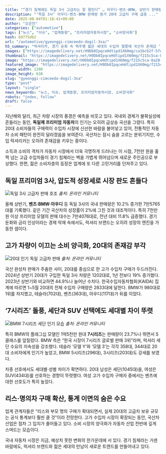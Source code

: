 ```yaml
---
title: "“경기 침체에도 독일 3사 고급차는 잘 팔린다” … 아우디·벤츠·BMW, 상반기 판매량 ‘급증’, 20대가 핵심 구매층"
description: "‘독일 3사’ 아우디·벤츠·BMW 판매량 증가 20대 고급차 구매 급증 ..."
date: 2025-08-04T01:18:41+09:00
author: "오은진"
categories: ["automotive"]
tags: ["뉴스", "이슈", "업계동향", "프리미엄자동차시장", "소비양극화"]
hash: b9775db2
url: "/automotive/gyeonggi-cimceedo-dogil-3sa/"
h5_summary: "럭셔리카, 경기 둔화 속 역주행 젊은 세대의 수입차 열풍에 국산차 존재감 ‘희미’"
images: ["https://imagedelivery.net/H9Db0IpqceHdtipd1X60mg/ca1bcb2f-5fef-4102-4828-b93ede139500/public", "https://imagedelivery.net/H9Db0IpqceHdtipd1X60mg/4b0d0fc9-203f-483d-201e-61051c722300/public", "https://imagedelivery.net/H9Db0IpqceHdtipd1X60mg/f215c5ca-8a28-425f-c94c-1c9b60b10200/public", "https://imagedelivery.net/H9Db0IpqceHdtipd1X60mg/f4df20b7-a4a5-4d8b-fa5c-9d9be9a1a000/public"]
thumbnail: "https://imagedelivery.net/H9Db0IpqceHdtipd1X60mg/f215c5ca-8a28-425f-c94c-1c9b60b10200/public"
image: "https://imagedelivery.net/H9Db0IpqceHdtipd1X60mg/f215c5ca-8a28-425f-c94c-1c9b60b10200/public"
featured_image: "https://imagedelivery.net/H9Db0IpqceHdtipd1X60mg/f215c5ca-8a28-425f-c94c-1c9b60b10200/public"
image_width: 1200
image_height: 630
slug: "gyeonggi-cimceedo-dogil-3sa"
type: "post"
layout: "single"
news_keywords: "뉴스, 이슈, 업계동향, 프리미엄자동차시장, 소비양극화"
robots: "index, follow"
draft: false
---
```


지난해와 달리, 최근 차량 시장의 풍경은 예측을 비웃고 있다. 국내외 경제가 불확실성에 흔들리는 동안, **독일제 프리미엄 자동차**의 인기는 오히려 급상승 곡선을 그렸다. 특히 20대 소비자들의 구매력이 수입차 시장에 신선한 바람을 불어넣고 있어, 전통적인 자동차 소비 패턴이 완전히 달라졌음을 보여준다. 국산차는 잠시 숨을 고르는 분위기지만, 수입 럭셔리카는 오히려 존재감을 키우는 중이다. 

소득과 소비의 격차가 자동차 시장에서 더욱 극명하게 드러나는 이 시점, 7천만 원을 훌쩍 넘는 고급 수입차들이 경기 침체라는 벽을 가볍게 뛰어넘으며 새로운 주인공으로 부상했다. 한편, 젊은 소비자층의 등장은 업계에 또 다른 고민거리를 던져주고 있다.

## 독일 프리미엄 3사, 압도적 성장세로 시장 판도 흔들다

![독일 3사 고급차 판매 호조](https://imagedelivery.net/H9Db0IpqceHdtipd1X60mg/4b0d0fc9-203f-483d-201e-61051c722300/public)
*출처: 온라인 커뮤니티*


올해 상반기, **벤츠·BMW·아우디** 등 독일 3사의 국내 판매량은 10.2% 증가한 7만5765대를 기록했다. 같은 기간 국산차의 성장률이 2%에 그친 것과 대조적이다. 특히 7천만 원 이상 프리미엄 모델의 판매 대수는 7만4076대로, 전년 대비 11.8% 급증했다. 경기 둔화와 금리 인상이라는 경제 악재 속에서도, 럭셔리 브랜드는 오히려 성장의 엔진을 가동한 셈이다.

## 고가 차량이 이끄는 소비 양극화, 20대의 존재감 부각

![20대 인기 독일 고급차 판매](https://imagedelivery.net/H9Db0IpqceHdtipd1X60mg/f4df20b7-a4a5-4d8b-fa5c-9d9be9a1a000/public)
*출처: 온라인 커뮤니티*


국산 완성차 판매가 주춤한 사이, 20대를 중심으로 한 고가 수입차 구매가 두드러진다. 2024년 상반기 20대가 구입한 독일 3사 차량은 1202대로, 1년 전보다 19% 증가했다. 2023년 상반기와 비교하면 44.9%나 늘어난 수치다. 한국수입자동차협회(KAIDA) 집계에 따르면 1~5월 20대의 전체 수입차 구매량은 2833대에 달한다. BMW가 980대로 1위를 차지했고, 테슬라(702대), 벤츠(363대), 아우디(117대)가 뒤를 이었다.

## ‘7시리즈’ 돌풍, 세단과 SUV 선택에도 세대별 차이 뚜렷

![BMW 7시리즈 세단 인기 모습](https://imagedelivery.net/H9Db0IpqceHdtipd1X60mg/ca1bcb2f-5fef-4102-4828-b93ede139500/public)
*출처: 온라인 커뮤니티*


특히 BMW의 플래그십 모델인 1억5천만 원대 **7시리즈**는 판매량이 23.7%나 뛰면서 S클래스를 앞질렀다. BMW 측은 “한국 시장이 7시리즈 글로벌 판매 3위”라며, 럭셔리 세단 수요의 지속성을 강조했다. 테슬라 ‘모델 Y’와 ‘모델 3’는 각각 358대, 344대로 20대 소비자에게 인기가 높았고, BMW 5시리즈(296대), 3시리즈(203대)도 강세를 보였다.

차종 선호에서도 세대별·성별 차이가 확연하다. 20대 남성은 세단(1045대)을, 여성은 SUV(434대)를 선호하는 경향이 뚜렷했다. 여성 고가 수입차 구매자 중에서는 벤츠에 대한 선호도가 특히 높았다.

## 리스·명의차 구매 확산, 통계 이면의 숨은 수요

업계 관계자들은 “리스와 부모 명의 구매가 확대되면서, 실제 20대의 고급차 보유 규모는 공식 통계보다 훨씬 클 것”이라 전망한다. 고가 수입차 시장이 확장되는 동안, 국산차 산업은 점차 그 입지가 줄어들고 있다. 소비 시장의 양극화가 자동차 산업 전반에 깊게 스며드는 모습이다.

국내 자동차 시장은 지금, 예상치 못한 변화의 한가운데에 서 있다. 경기 침체라는 거센 바람에도, 럭셔리 브랜드와 젊은 세대의 만남이 새로운 트렌드를 만들어내고 있다.
